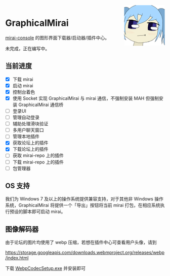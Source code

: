 ﻿<img align="right" width="128" height="128" src="logo.png"/>

# GraphicalMirai

[mirai-console](https://github.com/mamoe/mirai) 的图形界面下载器/启动器/插件中心。

未完成，正在编写中。

## 当前进度

- [x] 下载 mirai
- [x] 启动 mirai
- [x] 控制台着色
- [x] 使用 Socket 实现 GraphicalMirai 与 mirai 通信，不强制安装 MAH 但强制安装 GraphicalMirai 通信桥
- [ ] 登录UI
- [ ] 管理自动登录
- [ ] 辅助处理滑块验证
- [ ] 多用户聊天窗口
- [ ] 管理本地插件
- [x] 获取论坛上的插件
- [x] 下载论坛上的插件
- [ ] 获取 mirai-repo 上的插件
- [ ] 下载 mirai-repo 上的插件
- [ ] 包管理器

## OS 支持

我们为 Windows 7 及以上的操作系统提供兼容支持，对于其他非 Windows 操作系统，GraphicalMirai 将提供一个「导出」按钮将当前 mirai 打包，在相应系统执行预设的脚本即可启动 mirai。

## 图像解码器

由于论坛的图片均使用了 webp 压缩，若想在插件中心可查看用户头像，请到

https://storage.googleapis.com/downloads.webmproject.org/releases/webp/index.html

下载 [WebpCodecSetup.exe](https://storage.googleapis.com/downloads.webmproject.org/releases/webp/WebpCodecSetup.exe) 并安装即可
